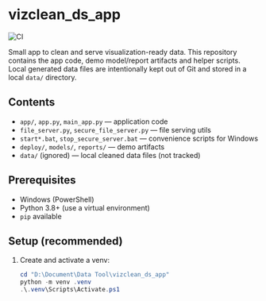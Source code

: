 # vizclean_ds_app

![CI](https://github.com/Ebinezezr-S/vizclean_ds_app/actions/workflows/ci.yml/badge.svg)

Small app to clean and serve visualization-ready data. This repository contains the app code, demo model/report artifacts and helper scripts. Local generated data files are intentionally kept out of Git and stored in a local `data/` directory.

## Contents
- `app/`, `app.py`, `main_app.py` — application code
- `file_server.py`, `secure_file_server.py` — file serving utils
- `start*.bat`, `stop_secure_server.bat` — convenience scripts for Windows
- `deploy/`, `models/`, `reports/` — demo artifacts
- `data/` (ignored) — local cleaned data files (not tracked)

## Prerequisites
- Windows (PowerShell)
- Python 3.8+ (use a virtual environment)
- `pip` available

## Setup (recommended)
1. Create and activate a venv:
   ```powershell
   cd "D:\Document\Data Tool\vizclean_ds_app"
   python -m venv .venv
   .\.venv\Scripts\Activate.ps1
